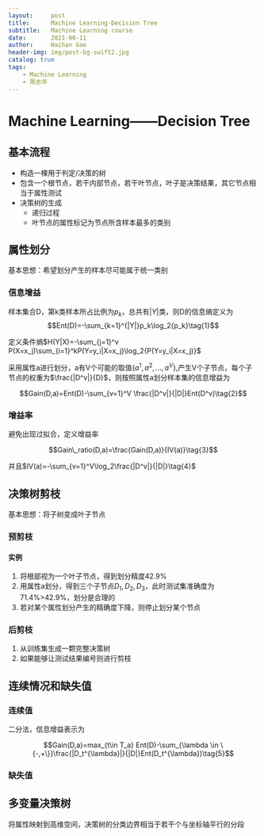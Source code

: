 ```yaml
---
layout:     post
title:      Machine Learning-Decision Tree
subtitle:   Machine Learning course
date:       2021-06-11
author:     Haihan Gao
header-img: img/post-bg-swift2.jpg
catalog: true
tags:
    - Machine Learning
    - 周志华
---
```

# Machine Learning——Decision Tree

## 基本流程

* 构造一棵用于判定/决策的树
* 包含一个根节点，若干内部节点，若干叶节点，叶子是决策结果，其它节点相当于属性测试
* 决策树的生成
  * 递归过程
  * 叶节点的属性标记为节点所含样本最多的类别

## 属性划分

基本思想：希望划分产生的样本尽可能属于统一类别

### 信息增益

样本集合D，第k类样本所占比例为$p_k$，总共有$|Y|$类，则D的信息熵定义为 $$Ent(D)=-\sum_{k=1}^{|Y|}p_k\log_2{p_k}\tag{1}$$

定义条件熵$H(Y|X)=-\sum_{j=1}^v P(X=x_j)\sum_{i=1}^kP(Y=y_i|X=x_j)\log_2{P(Y=y_i|X=x_j)}$

采用属性a进行划分，a有V个可能的取值$\{a^1,a^2,...,a^V\}$,产生V个子节点，每个子节点的权重为$\frac{|D^v|}{D}$，则按照属性a划分样本集的信息增益为

$$Gain(D,a)=Ent(D)-\sum_{v=1}^V \frac{|D^v|}{|D|}Ent(D^v)\tag{2}$$

### 增益率

避免出现过拟合，定义增益率

$$Gain\_ratio(D,a)=\frac{Gain(D,a)}{IV(a)}\tag{3}$$

并且$IV(a)=-\sum_{v=1}^V\log_2\frac{|D^v|}{|D|}\tag{4}$

## 决策树剪枝

基本思想：将子树变成叶子节点

### 预剪枝

#### 实例

1. 将根部视为一个叶子节点，得到划分精度42.9%
2. 用属性a划分，得到三个子节点$D_1,D_2,D_3$，此时测试集准确度为71.4%>42.9%，划分是合理的
3. 若对某个属性划分产生的精确度下降，则停止划分某个节点

### 后剪枝

1. 从训练集生成一颗完整决策树
2. 如果能够让测试结果编号则进行剪枝

## 连续情况和缺失值

### 连续值

二分法，信息增益表示为

$$Gain(D,a)=max_{t\in T_a} Ent(D)-\sum_{\lambda \in \{-,+\}}\frac{|D_t^{\lambda}|}{|D|}Ent(D_t^{\lambda})\tag{5}$$

### 缺失值

## 多变量决策树

将属性映射到高维空间，决策树的分类边界相当于若干个与坐标轴平行的分段
